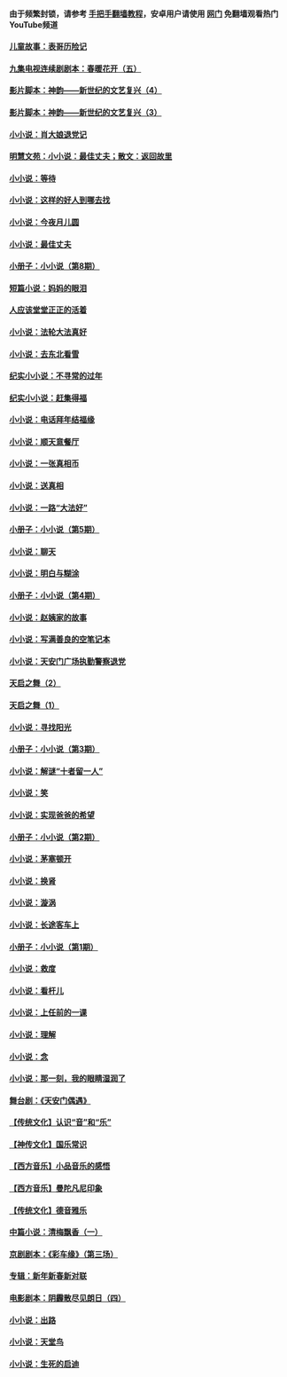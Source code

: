 #### 由于频繁封锁，请参考 [手把手翻墙教程](https://github.com/gfw-breaker/guides/wiki/)，安卓用户请使用 [网门](https://github.com/gfw-breaker/nogfw/blob/master/dl.md?t=05160301) 免翻墙观看热门YouTube频道 

#### [儿童故事：表哥历险记](../pages/328/383535.md?t=05160301) 

#### [九集电视连续剧剧本：春暖花开（五）](../pages/328/275919.md?t=05160301) 

#### [影片脚本：神韵——新世纪的文艺复兴（4）](../pages/328/266089.md?t=05160301) 

#### [影片脚本：神韵——新世纪的文艺复兴（3）](../pages/328/266087.md?t=05160301) 

#### [小小说：肖大娘退党记](../pages/328/239807.md?t=05160301) 

#### [明慧文苑：小小说：最佳丈夫；散文：返回故里](../pages/328/3439.md?t=05160301) 

#### [小小说：等待](../pages/328/223927.md?t=05160301) 

#### [小小说：这样的好人到哪去找](../pages/328/209396.md?t=05160301) 

#### [小小说：今夜月儿圆](../pages/328/193588.md?t=05160301) 

#### [小小说：最佳丈夫](../pages/328/190938.md?t=05160301) 

#### [小册子：小小说（第8期）](../pages/328/188202.md?t=05160301) 

#### [短篇小说：妈妈的眼泪](../pages/328/187712.md?t=05160301) 

#### [人应该堂堂正正的活着](../pages/328/182430.md?t=05160301) 

#### [小小说：法轮大法真好](../pages/328/174669.md?t=05160301) 

#### [小小说：去东北看雪](../pages/328/173882.md?t=05160301) 

#### [纪实小小说：不寻常的过年](../pages/328/173187.md?t=05160301) 

#### [纪实小小说：赶集得福](../pages/328/172652.md?t=05160301) 

#### [小小说：电话拜年结福缘](../pages/328/172533.md?t=05160301) 

#### [小小说：顺天意餐厅](../pages/328/170182.md?t=05160301) 

#### [小小说：一张真相币](../pages/328/169410.md?t=05160301) 

#### [小小说：送真相](../pages/328/166713.md?t=05160301) 

#### [小小说：一路“大法好”](../pages/328/162016.md?t=05160301) 

#### [小册子：小小说（第5期）](../pages/328/161131.md?t=05160301) 

#### [小小说：聊天](../pages/328/159640.md?t=05160301) 

#### [小小说：明白与糊涂](../pages/328/158101.md?t=05160301) 

#### [小册子：小小说（第4期）](../pages/328/158006.md?t=05160301) 

#### [小小说：赵姨家的故事](../pages/328/157843.md?t=05160301) 

#### [小小说：写满善良的空笔记本](../pages/328/157382.md?t=05160301) 

#### [小小说：天安门广场执勤警察退党](../pages/328/156982.md?t=05160301) 

#### [天启之舞（2）](../pages/328/153440.md?t=05160301) 

#### [天启之舞（1）](../pages/328/153439.md?t=05160301) 

#### [小小说：寻找阳光](../pages/328/153065.md?t=05160301) 

#### [小册子：小小说（第3期）](../pages/328/151715.md?t=05160301) 

#### [小小说：解谜“十者留一人”](../pages/328/148967.md?t=05160301) 

#### [小小说：笑](../pages/328/148905.md?t=05160301) 

#### [小小说：实现爸爸的希望](../pages/328/148096.md?t=05160301) 

#### [小册子：小小说（第2期）](../pages/328/147214.md?t=05160301) 

#### [小小说：茅塞顿开](../pages/328/147030.md?t=05160301) 

#### [小小说：换肾](../pages/328/146770.md?t=05160301) 

#### [小小说：漩涡](../pages/328/146683.md?t=05160301) 

#### [小小说：长途客车上](../pages/328/145076.md?t=05160301) 

#### [小册子：小小说（第1期）](../pages/328/143963.md?t=05160301) 

#### [小小说：救度](../pages/328/143927.md?t=05160301) 

#### [小小说：看杆儿](../pages/328/142137.md?t=05160301) 

#### [小小说：上任前的一课](../pages/328/140808.md?t=05160301) 

#### [小小说：理解](../pages/328/140476.md?t=05160301) 

#### [小小说：念](../pages/328/139513.md?t=05160301) 

#### [小小说：那一刻，我的眼睛湿润了](../pages/328/138476.md?t=05160301) 

#### [舞台剧：《天安门偶遇》](../pages/328/117155.md?t=05160301) 

#### [【传统文化】认识“音”和“乐”](../pages/328/108667.md?t=05160301) 

#### [【神传文化】国乐常识](../pages/328/104225.md?t=05160301) 

#### [【西方音乐】小品音乐的感悟](../pages/328/102924.md?t=05160301) 

#### [【西方音乐】曼陀凡尼印象](../pages/328/102922.md?t=05160301) 

#### [【传统文化】德音雅乐](../pages/328/102923.md?t=05160301) 

#### [中篇小说：清梅飘香（一）](../pages/328/101058.md?t=05160301) 

#### [京剧剧本：《彩车缘》（第三场）](../pages/328/96434.md?t=05160301) 

#### [专辑：新年新春新对联](../pages/328/94991.md?t=05160301) 

#### [电影剧本：阴霾散尽见朗日（四）](../pages/328/87081.md?t=05160301) 

#### [小小说：出路](../pages/328/84848.md?t=05160301) 

#### [小小说：天堂鸟](../pages/328/83084.md?t=05160301) 

#### [小小说：生死的启迪](../pages/328/70977.md?t=05160301) 

